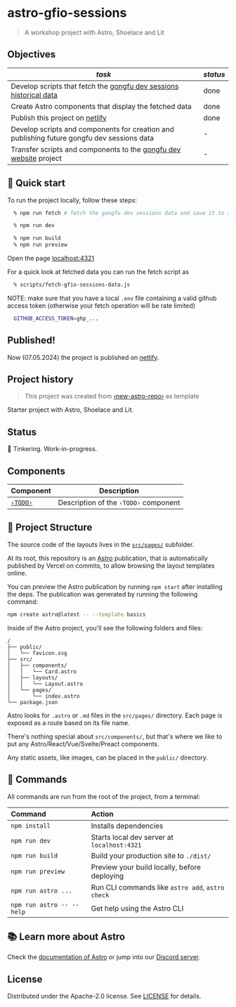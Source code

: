 # astro-gfio-sessions

> A workshop project with Astro, Shoelace and Lit

## Objectives

| _task_ | _status_ |
| --- | --- |
| Develop scripts that fetch the [gongfu dev sessions historical data](https://github.com/gongfudev/sessions/issues) | done |
| Create Astro components that display the fetched data | done |
| Publish this project on [netlify](https://astro-gfio-sessions.netlify.app/) | done |
| Develop scripts and components for creation and publishing future gongfu dev sessions data | - |
| Transfer scripts and components to the [gongfu dev website](https://github.com/gongfudev/website) project| - |

## 🚀 Quick start

To run the project locally, follow these steps:

```sh
  % npm run fetch # fetch the gongfu dev sessions data and save it to src/data/

  % npm run dev

  % npm run build
  % npm run preview
```

Open the page [localhost:4321](http://localhost:4321/)

For a quick look at fetched data you can run the fetch script as

```sh
  % scripts/fetch-gfio-sessions-data.js
```

NOTE: make sure that you have a local `.env` file containing a valid github access token (otherwise your fetch operation will be rate limited)

```sh
  GITHUB_ACCESS_TOKEN=ghp_...
```

<h2>Published!</h2>

Now (07.05.2024) the project is published on [netlify](https://astro-gfio-sessions.netlify.app/).

## Project history

> This project was created from [‹new-astro-repo›](https://github.com/gongfudev/new-astro-repo) as template

Starter project with Astro, Shoelace and Lit.

## Status

👾 Tinkering. Work-in-progress.

## Components

|Component|Description|
|---|---|
|[`‹TODO›`](TODO)|Description of the `‹TODO›` component|

## 🚀 Project Structure

The source code of the layouts lives in the [`src/pages/`](src/pages/) subfolder.

At its root, this repository is an [Astro](https://astro.build) publication, that is automatically published by Vercel on commits, to allow browsing the layout templates online.

You can preview the Astro publication by running `npm start` after installing the deps. The publication was generated by running the following command:

```sh
npm create astro@latest -- --template basics
```

Inside of the Astro project, you'll see the following folders and files:

```text
/
├── public/
│   └── favicon.svg
├── src/
│   ├── components/
│   │   └── Card.astro
│   ├── layouts/
│   │   └── Layout.astro
│   └── pages/
│       └── index.astro
└── package.json
```

Astro looks for `.astro` or `.md` files in the `src/pages/` directory. Each page is exposed as a route based on its file name.

There's nothing special about `src/components/`, but that's where we like to put any Astro/React/Vue/Svelte/Preact components.

Any static assets, like images, can be placed in the `public/` directory.

## 🧞 Commands

All commands are run from the root of the project, from a terminal:

| Command                   | Action                                           |
| :------------------------ | :----------------------------------------------- |
| `npm install`             | Installs dependencies                            |
| `npm run dev`             | Starts local dev server at `localhost:4321`      |
| `npm run build`           | Build your production site to `./dist/`          |
| `npm run preview`         | Preview your build locally, before deploying     |
| `npm run astro ...`       | Run CLI commands like `astro add`, `astro check` |
| `npm run astro -- --help` | Get help using the Astro CLI                     |

## 📚 Learn more about Astro

Check the [documentation of Astro](https://docs.astro.build) or jump into our [Discord server](https://astro.build/chat).

## License

Distributed under the Apache-2.0 license. See [LICENSE](LICENSE) for details.
